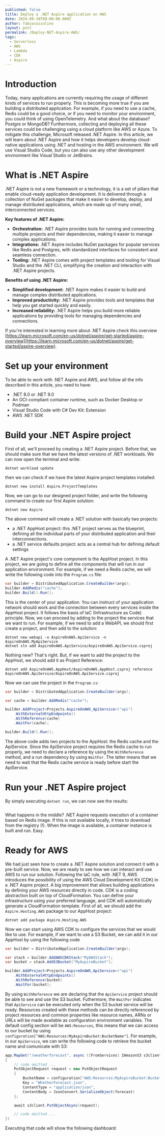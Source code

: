 ```yaml
---
published: false
title: Deploy a .NET Aspire application on AWS
date: 2024-09-30T08:00:00.000Z
author: fabiocozzolino
layout: post
permalink: /Deploy-NET-Aspire-AWS/
tags:
  - Serverless
  - AWS
  - Lambda
  - CDK
  - Aspire
---
```

# Introduction
Today, many applications are currently requiring the usage of different kinds of services to run properly. This is becoming more true if you are building a distributed application. For example, if you need to use a cache, Redis could be a good choice, or if you need to monitor your environment, you could think of using OpenTelemetry. And what about the database? Postgre or MongoDB?
Furthermore, collecting and deploying all these services could be challenging using a cloud platform like AWS or Azure. To mitigate this challenge, Microsoft released .NET Aspire.
In this article, we will learn about .NET Aspire and how it helps developers develop cloud-native applications using .NET and hosting in the AWS environment. 
We will use Visual Studio Code, but you can also use any other development environment like Visual Studio or JetBrains.

# What is .NET Aspire
.NET Aspire is not a new framework or a technology, it is a set of pillars that enable cloud-ready application development. It is delivered through a collection of NuGet packages that make it easier to develop, deploy, and manage distributed applications, which are made up of many small, interconnected services.

**Key features of .NET Aspire:**

* **Orchestration:** .NET Aspire provides tools for running and connecting multiple projects and their dependencies, making it easier to manage complex applications.
* **Integrations:** .NET Aspire includes NuGet packages for popular services like Redis and Postgres, with standardized interfaces for consistent and seamless connection.
* **Tooling:** .NET Aspire comes with project templates and tooling for Visual Studio and the .NET CLI, simplifying the creation and interaction with .NET Aspire projects.

**Benefits of using .NET Aspire:**

* **Simplified development:** .NET Aspire makes it easier to build and manage complex distributed applications.
* **Improved productivity:** .NET Aspire provides tools and templates that help you get started quickly and easily.
* **Increased reliability:** .NET Aspire helps you build more reliable applications by providing tools for managing dependencies and connections.

If you're interested in learning more about .NET Aspire check this overview [https://learn.microsoft.com/en-us/dotnet/aspire/get-started/aspire-overview](https://learn.microsoft.com/en-us/dotnet/aspire/get-started/aspire-overview).

# Set up your environment
To be able to work with .NET Aspire and AWS, and follow all the info described in this article, you need to have:

- .NET 8.0 or .NET 9.0
- An OCI-compliant container runtime, such as Docker Desktop or Podman
- Visual Studio Code with C# Dev Kit: Extension
- AWS .NET SDK

# Build your .NET Aspire project
First of all, we'll proceed by creating a .NET Aspire project. Before that, we should make sure that we have the latest versions of .NET workloads. We can now open the terminal and write:

```console
dotnet workload update
```

then we can check if we have the latest Aspire project templates installed:

```console
dotnet new install Aspire.ProjectTemplates
```

Now, we can go to our designed project folder, and write the following command to create our first Aspire solution:

```console
dotnet new Aspire
```

The above command will create a .NET solution with basically two projects:
- a .NET AppHost project: this .NET project serves as the blueprint, defining all the individual parts of your distributed application and their interconnections.
- a .NET service defaults project: acts as a central hub for defining default settings

A .NET Aspire project's core component is the AppHost project. In this project, we are going to define all the components that will run in our application environment. For example, if we need a Redis cache, we will write the following code into the `Program.cs` file:

```csharp
var builder = DistributedApplication.CreateBuilder(args);
builder.AddRedis("cache");
builder.Build().Run();
```

This is the center of your application. You can instruct of your application network should work and the connection between every services inside the AppHost project. It follows the basis of IaC (Infrastructure as Code) principle.
Now, we can proceed by adding to the project the services that we want to run. For example, if we need to add a WebAPI, we should first create a project, and then add to the solution:

```console
dotnet new webapi -o AspireOnAWS.ApiService -n AspireOnAWS.MyApiService
dotnet sln add AspireOnAWS.ApiService/AspireOnAWS.ApiService.csproj
```

Nothing new? That's right. But, if we want to add the project to the AppHost, we should add it as Project Reference:

```console
dotnet add AspireOnAWS.AppHost/AspireOnAWS.AppHost.csproj reference AspireOnAWS.ApiService/AspireOnAWS.ApiService.csproj
```

Now we can use the project in the `Program.cs`:

```csharp
var builder = DistributedApplication.CreateBuilder(args);

var cache = builder.AddRedis("cache");

builder.AddProject<Projects.AspireOnAWS_ApiService>("api")
    .WithExternalHttpEndpoints()
    .WithReference(cache)
    .WaitFor(cache);

builder.Build().Run();
```

The above code adds two projects to the AppHost: the Redis cache and the ApiService. Since the ApiService project requires the Redis cache to run properly, we need to declare a reference by using the `WithReference` method, and a run dependency by using `WaitFor`. The latter means that we need to wait that the Redis cache service is ready before start the ApiService.

# Run your .NET Aspire project
By simply executing `dotnet run`, we can now see the results:

<p align="center">
  <img src="/assets/img/AspireOnAWS_Dashboard.png" alt="">
</p>

What happens in the middle? .NET Aspire requests execution of a container based on Redis image. If this is not available locally, it tries to download from the registry (!). When the image is available, a container instance is built and run. Easy.

# Ready for AWS
We had just seen how to create a .NET Aspire solution and connect it with a pre-built service. Now, we are ready to see how we can interact and use AWS to run our solution. 
Following the IaC rule, with .NET 9, AWS introduces the possibility of using the AWS Cloud Development Kit (CDK) in a .NET Aspire project. A big improvement that allows building applications by defining your AWS resources directly in code. CDK is a coding abstraction built on top of CloudFormation. You can define your infrastructure using your preferred language, and CDK will automatically generate a CloudFormation template.
First of all, we should add the `Aspire.Hosting.AWS` package to our AppHost project:

```console
dotnet add package Aspire.Hosting.AWS
```

Now we can start using AWS CDK to configure the services that we would like to use. For example, if we want to use a S3 Bucket, we can add it in our AppHost by using the following code

```csharp
var builder = DistributedApplication.CreateBuilder(args);

var stack = builder.AddAWSCDKStack("MyAWSStack");
var bucket = stack.AddS3Bucket("MyAspireBucket");

builder.AddProject<Projects.AspireOnAWS_ApiService>("api")
    .WithExternalHttpEndpoints()
    .WithReference(bucket)
    .WaitFor(bucket);
```

By using `WithReference` we are declaring that the `ApiService` project should be able to see and use the S3 bucket. Futhermore, the `WaitFor` indicates that `ApiService` can be executed only when the S3 bucket service will be ready.
Resources created with these methods can be directly referenced by project resources and common properties like resource names, ARNs or URLs will be made available as configuration environment variables. The default config section will be `AWS:Resources`, this means that we can access to our bucket by using `configuration["AWS:Resources:MyAspireBucket:BucketName"]`. For example, in our `ApiService`, we can write the following code to retrieve the bucket name and comunicate with S3:

```csharp
app.MapGet("/weatherforecast", async ([FromServices] IAmazonS3 s3client, IConfiguration configuration) =>
{
    // code omitted ...
    PutObjectRequest request = new PutObjectRequest
    {
        BucketName = configuration["AWS:Resources:MyAspireBucket:BucketName"],
        Key = "WhetherForecast.json",
        ContentType = "application/json",
        ContentBody = JsonConvert.SerializeObject(forecast)
    };

    await s3client.PutObjectAsync(request);

    // code omitted ...
})
```

Executing that code will show the following dashboard:

<p align="center">
  <img src="/assets/img/netaspire-dashboard-withS3.png" alt="">
</p>
